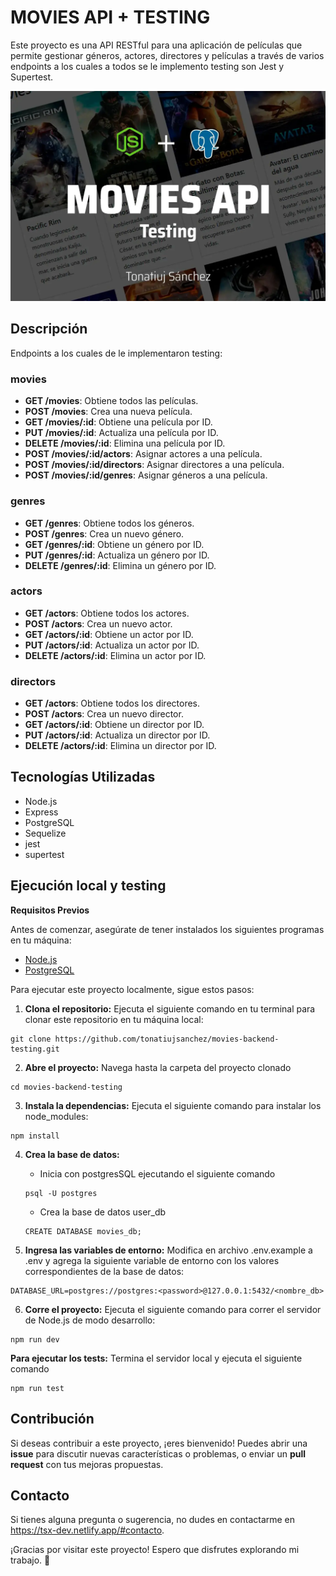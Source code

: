 # MOVIES API + TESTING

Este proyecto es una API RESTful para una aplicación de películas que permite gestionar géneros, actores, directores y películas a través de varios endpoints a los cuales a todos se le implemento testing son Jest y Supertest.

[![API de Películas](/public/movies_api.webp)](https://movies-ts.netlify.app)

## Descripción

Endpoints a los cuales de le implementaron testing:

### movies
- **GET /movies**: Obtiene todos las películas.
- **POST /movies**: Crea una nueva película.
- **GET /movies/:id**: Obtiene una película por ID.
- **PUT /movies/:id**: Actualiza una película por ID.
- **DELETE /movies/:id**: Elimina una película por ID.
- **POST /movies/:id/actors**: Asignar actores a una película.
- **POST /movies/:id/directors**: Asignar directores a una película.
- **POST /movies/:id/genres**: Asignar géneros a una película.

### genres
- **GET /genres**: Obtiene todos los géneros.
- **POST /genres**: Crea un nuevo género.
- **GET /genres/:id**: Obtiene un género por ID.
- **PUT /genres/:id**: Actualiza un género por ID.
- **DELETE /genres/:id**: Elimina un género por ID.

### actors
- **GET /actors**: Obtiene todos los actores.
- **POST /actors**: Crea un nuevo actor.
- **GET /actors/:id**: Obtiene un actor por ID.
- **PUT /actors/:id**: Actualiza un actor por ID.
- **DELETE /actors/:id**: Elimina un actor por ID.

### directors
- **GET /actors**: Obtiene todos los directores.
- **POST /actors**: Crea un nuevo director.
- **GET /actors/:id**: Obtiene un director por ID.
- **PUT /actors/:id**: Actualiza un director por ID.
- **DELETE /actors/:id**: Elimina un director por ID.

## Tecnologías Utilizadas

- Node.js
- Express
- PostgreSQL
- Sequelize
- jest
- supertest

## Ejecución local y testing

__Requisitos Previos__

Antes de comenzar, asegúrate de tener instalados los siguientes programas en tu máquina:

- [Node.js](https://nodejs.org/)
- [PostgreSQL](https://www.postgresql.org/)

Para ejecutar este proyecto localmente, sigue estos pasos:

1. **Clona el repositorio:** Ejecuta el siguiente comando en tu terminal para clonar este repositorio en tu máquina local:
```
git clone https://github.com/tonatiujsanchez/movies-backend-testing.git
```

2. **Abre el proyecto:** Navega hasta la carpeta del proyecto clonado
```
cd movies-backend-testing
```

3. **Instala la dependencias:** Ejecuta el siguiente comando para instalar los node_modules:
```
npm install
```

4. **Crea la base de datos:**

    - Inicia con postgresSQL ejecutando el siguiente comando
    ```
    psql -U postgres
    ```
    - Crea la base de datos user_db
    ```
    CREATE DATABASE movies_db;
    ```

5. **Ingresa las variables de entorno:** Modifica en archivo .env.example a .env y agrega la siguiente variable de entorno con los valores correspondientes de la base de datos:
```
DATABASE_URL=postgres://postgres:<password>@127.0.0.1:5432/<nombre_db>
```

6. **Corre el proyecto:** Ejecuta el siguiente comando para correr el servidor de Node.js de modo desarrollo:
```
npm run dev
```

**Para ejecutar los tests:** Termina el servidor local y ejecuta el siguiente comando
```
npm run test
```



## Contribución

Si deseas contribuir a este proyecto, ¡eres bienvenido! Puedes abrir una __issue__ para discutir nuevas características o problemas, o enviar un __pull request__ con tus mejoras propuestas.

## Contacto

Si tienes alguna pregunta o sugerencia, no dudes en contactarme en https://tsx-dev.netlify.app/#contacto.

¡Gracias por visitar este proyecto! Espero que disfrutes explorando mi trabajo. 🤗